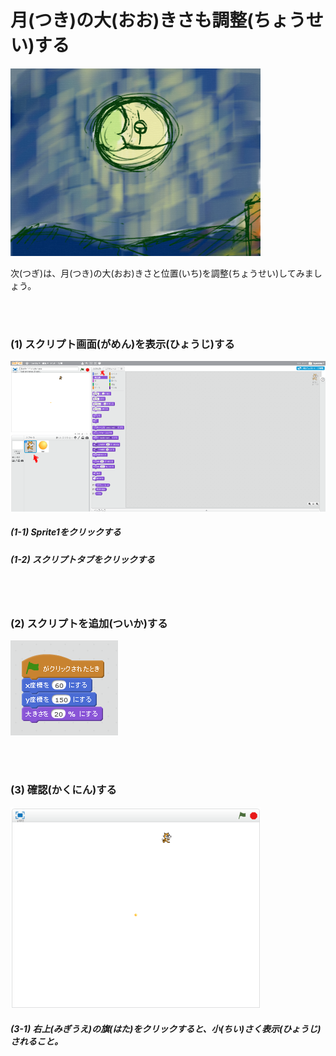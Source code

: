 # 月(つき)の大(おお)きさも調整(ちょうせい)する

![](about3.png)

次(つぎ)は、月(つき)の大(おお)きさと位置(いち)を調整(ちょうせい)してみましょう。

<br>
<br>

### (1) スクリプト画面(がめん)を表示(ひょうじ)する
![](c006.png)

##### (1-1) Sprite1をクリックする
##### (1-2) スクリプトタブをクリックする
<br>
<br>



### (2) スクリプトを追加(ついか)する

![](s007.png)

<br>
<br>


### (3) 確認(かくにん)する

![](con03.png)

##### (3-1) 右上(みぎうえ)の旗(はた)をクリックすると、小(ちい)さく表示(ひょうじ)されること。

<br>
<br>
